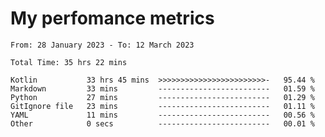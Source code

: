 # My perfomance metrics
<!--START_SECTION:waka-->

```text
From: 28 January 2023 - To: 12 March 2023

Total Time: 35 hrs 22 mins

Kotlin           33 hrs 45 mins  >>>>>>>>>>>>>>>>>>>>>>>>-   95.44 %
Markdown         33 mins         -------------------------   01.59 %
Python           27 mins         -------------------------   01.29 %
GitIgnore file   23 mins         -------------------------   01.11 %
YAML             11 mins         -------------------------   00.56 %
Other            0 secs          -------------------------   00.01 %
```

<!--END_SECTION:waka-->
